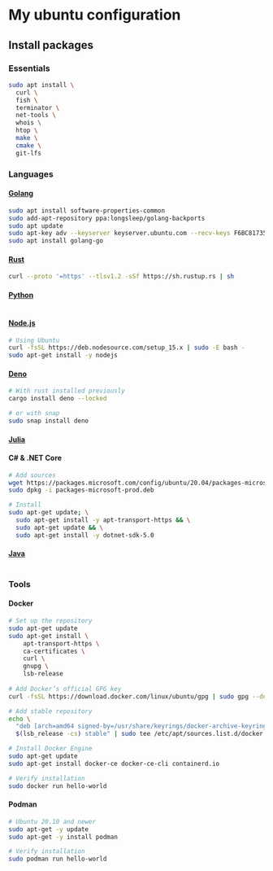 # My ubuntu configuration


## Install packages

### Essentials

```sh
sudo apt install \
  curl \
  fish \
  terminator \ 
  net-tools \
  whois \
  htop \ 
  make \ 
  cmake \ 
  git-lfs
```


### Languages

#### [Golang](https://github.com/golang/go/wiki/Ubuntu) 

```sh
sudo apt install software-properties-common
sudo add-apt-repository ppa:longsleep/golang-backports
sudo apt update
sudo apt-key adv --keyserver keyserver.ubuntu.com --recv-keys F6BC817356A3D45E
sudo apt install golang-go
```

#### [Rust](https://www.rust-lang.org/tools/install)

```sh
curl --proto '=https' --tlsv1.2 -sSf https://sh.rustup.rs | sh
```

#### [Python](https://www.python.org/)

```sh

```

#### [Node.js](https://github.com/nodesource/distributions)

```sh
# Using Ubuntu
curl -fsSL https://deb.nodesource.com/setup_15.x | sudo -E bash -
sudo apt-get install -y nodejs
```

#### [Deno](https://deno.land/)

```sh
# With rust installed previously
cargo install deno --locked

# or with snap
sudo snap install deno
```

#### [Julia](https://julialang.org/)

#### C# & .NET Core

```sh
# Add sources
wget https://packages.microsoft.com/config/ubuntu/20.04/packages-microsoft-prod.deb -O packages-microsoft-prod.deb
sudo dpkg -i packages-microsoft-prod.deb

# Install
sudo apt-get update; \
  sudo apt-get install -y apt-transport-https && \
  sudo apt-get update && \
  sudo apt-get install -y dotnet-sdk-5.0
```

#### [Java](https://www.java.com/en/download/)

```sh

```

### Tools

#### Docker

```sh
# Set up the repository
sudo apt-get update
sudo apt-get install \
    apt-transport-https \
    ca-certificates \
    curl \
    gnupg \
    lsb-release
    
# Add Docker’s official GPG key
curl -fsSL https://download.docker.com/linux/ubuntu/gpg | sudo gpg --dearmor -o /usr/share/keyrings/docker-archive-keyring.gpg

# Add stable repository
echo \
  "deb [arch=amd64 signed-by=/usr/share/keyrings/docker-archive-keyring.gpg] https://download.docker.com/linux/ubuntu \
  $(lsb_release -cs) stable" | sudo tee /etc/apt/sources.list.d/docker.list > /dev/null

# Install Docker Engine
sudo apt-get update
sudo apt-get install docker-ce docker-ce-cli containerd.io

# Verify installation
sudo docker run hello-world
```

#### Podman

```sh
# Ubuntu 20.10 and newer
sudo apt-get -y update
sudo apt-get -y install podman

# Verify installation
sudo podman run hello-world
```
